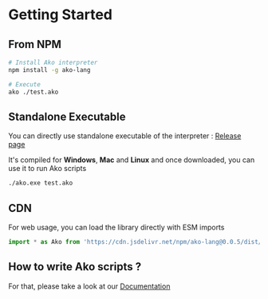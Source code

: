 # Getting Started

## From NPM

```sh
# Install Ako interpreter
npm install -g ako-lang

# Execute
ako ./test.ako
```

## Standalone Executable

You can directly use standalone executable of the interpreter : [Release page](https://github.com/ako-lang/ako/releases)

It's compiled for **Windows**, **Mac** and **Linux** and once downloaded, you can use it to run Ako scripts
```sh
./ako.exe test.ako
```

## CDN

For web usage, you can load the library directly with ESM imports
```js
import * as Ako from 'https://cdn.jsdelivr.net/npm/ako-lang@0.0.5/dist/web/ako-web.js'
```

## How to write Ako scripts ?

For that, please take a look at our [Documentation](https://ako-lang.github.io/ako/index.html#/./docs/grammar_basic)
